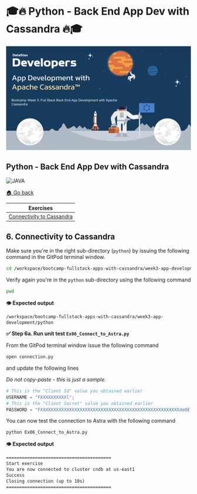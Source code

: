 # 🎓🔥 Python - Back End App Dev with Cassandra 🔥🎓

![datamodel](../images/AppDevSplash.png?raw=true)

## Python - Back End App Dev with Cassandra

![JAVA](https://raw.githubusercontent.com/DataStax-Academy/cassandra-workshop-series/master/materials/images/logo-python.png)

[🏠 Go back](../README.MD)

| Exercises |
|---|
| [Connectivity to Cassandra](#6-connectivity-to-cassandra) |

## 6. Connectivity to Cassandra 

Make sure you're in the right sub-directory (`python`) by issuing the following command in the GitPod terminal window.

```bash
cd /workspace/bootcamp-fullstack-apps-with-cassandra/week3-app-development/python
```
Verify again you're in the `python` sub-directory using the following command

```bash
pwd
```
**👁️ Expected output**

```
/workspace/bootcamp-fullstack-apps-with-cassandra/week3-app-development/python
```

**✅ Step 6a. Run unit test `Ex06_Connect_to_Astra.py`**

From the GitPod terminal window issue the following command

```bash
open connection.py
```

and update the following lines

*Do not copy-paste - this is just a sample.*

```python
# This is the "Client Id" value you obtained earlier
USERNAME = "FXXXXXXXXXXl"; 
# This is the "Client Secret" value you obtained earlier
PASSWORD = "FXXXXXXXXXXXXXXXXXXXXXXXXXXXXXXXXXXXXXXXXXXXXXXXXXXXXXdeOE.kio_.L981NQ.xq5HqXDB7s_FIJC.ssbLgbdz+G1IC0BCwIA_ZrwPrQNJWUiv26uZf2f4wo";
```

You can now test the connection to Astra with the following command

```bash
python Ex06_Connect_to_Astra.py
```
**👁️ Expected output**

```
========================================
Start exercise
You are now connected to cluster cndb at us-east1
Success
Closing connection (up to 10s)
========================================
```